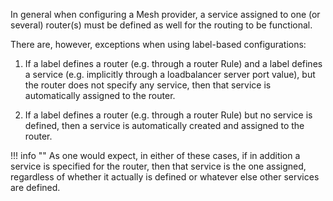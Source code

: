 In general when configuring a Mesh provider,
a service assigned to one (or several) router(s) must be defined as well for the routing to be functional.

There are, however, exceptions when using label-based configurations:

1. If a label defines a router (e.g. through a router Rule)
and a label defines a service (e.g. implicitly through a loadbalancer server port value),
but the router does not specify any service,
then that service is automatically assigned to the router.

2. If a label defines a router (e.g. through a router Rule) but no service is defined,
then a service is automatically created and assigned to the router.

!!! info ""
    As one would expect, in either of these cases, if in addition a service is specified for the router,
    then that service is the one assigned, regardless of whether it actually is defined or whatever else other services are defined.

